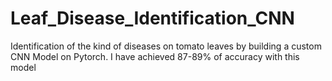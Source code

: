 # Leaf_Disease_Identification_CNN
Identification of the kind of diseases on tomato leaves by building a custom CNN Model on Pytorch. I have achieved 87-89% of accuracy with this model 
